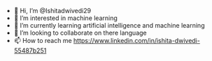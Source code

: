 - 👋 Hi, I’m @Ishitadwivedi29
- 👀 I’m interested in machine learning
- 🌱 I’m currently learning artificial intelligence and machine learning
- 💞️ I’m looking to collaborate on there language
- 📫 How to reach me https://www.linkedin.com/in/ishita-dwivedi-55487b251

<!---
Ishitadwivedi29/Ishitadwivedi29 is a ✨ special ✨ repository because its `README.md` (this file) appears on your GitHub profile.
You can click the Preview link to take a look at your changes.
--->
